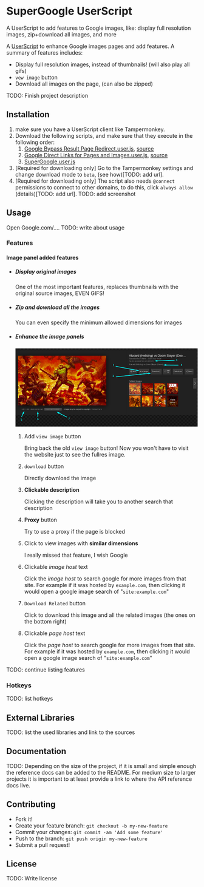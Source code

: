 # SuperGoogle UserScript

A UserScript to add features to Google images, like: display full resolution images, zip+download all images, and more

A [UserScript](https://openuserjs.org/about/Userscript-Beginners-HOWTO#what-is-a-user-script-) to enhance Google images pages and add features.
A summary of features includes:

- Display full resolution images, instead of thumbnails! (will also play all gifs)
- `vew image` button
- Download all images on the page, (can also be zipped)

TODO: Finish project description

## Installation

1. make sure you have a UserScript client like Tampermonkey.
2. Download the following scripts, and make sure that they execute in the following order:
   1. [Google Bypass Result Page Redirect.user.js](lib/Google%20Bypass%20Result%20Page%20Redirect.user.js), [source](https://greasyfork.org/scripts/14150-google-%E7%BB%95%E8%BF%87%E6%90%9C%E7%B4%A2%E7%BB%93%E6%9E%9C%E7%BD%91%E9%A1%B5%E9%93%BE%E6%8E%A5%E9%87%8D%E5%AE%9A%E5%90%91/code/Google%EF%BC%9A%E7%BB%95%E8%BF%87%E6%90%9C%E7%B4%A2%E7%BB%93%E6%9E%9C%E7%BD%91%E9%A1%B5%E9%93%BE%E6%8E%A5%E9%87%8D%E5%AE%9A%E5%90%91.user.js)
   2. [Google Direct Links for Pages and Images.user.js](lib/Google%20Direct%20Links%20for%20Pages%20and%20Images.user.js), [source](https://greasyfork.org/scripts/19210-google-direct-links-for-pages-and-images/code/Google:%20Direct%20Links%20for%20Pages%20and%20Images.user.js)
   3. [SuperGoogle.user.js](SuperGoogle.user.js)
3. [Required for downloading only] Go to the Tampermonkey settings and change download mode to `beta`, (see how)[TODO: add url].
4. [Required for downloading only] The script also needs `@connect` permissions to connect to other domains, to do this, click `always allow` (details)[TODO: add url]. TODO: add screenshot

## Usage

Open Google.com/....
TODO: write about usage

### Features

#### Image panel added features

- ##### Display original images

    One of the most important features, replaces thumbnails with the original source images, EVEN GIFS!

- ##### Zip and download all the images

    You can even specify the minimum allowed dimensions for images

- ##### Enhance the image panels

    ![image panel screenshot](Screenshots/Screenshot_1_ImagePanel_Details.png)

  1. Add `view image` button

      Bring back the old `view image` button! Now you won't have to visit the website just to see the fullres image.

  2. `download` button

      Directly download the image

  3. **Clickable description**

        Clicking the description will take you to another search that description

  4. **Proxy** button

        Try to use a proxy if the page is blocked

  5. Click to view images with **similar dimensions**

        I really missed that feature, I wish Google

  6. Clickable *image host* text

        Click the *image host* to search google for more images from that site. For example if it was hosted by `example.com`, then clicking it would open a google image search of "`site:example.com`"

  7. `Download Related` button

        Click to download this image and all the related images (the ones on the bottom right)

  8. Clickable *page host* text

        Click the *page host* to search google for more images from that site. For example if it was hosted by `example.com`, then clicking it would open a google image search of "`site:example.com`"

TODO: continue listing features

### Hotkeys

TODO: list hotkeys

## External Libraries

TODO: list the used libraries and link to the sources

## Documentation

TODO: Depending on the size of the project, if it is small and simple enough the reference docs can be added to the README.
For medium size to larger projects it is important to at least provide a link to where the API reference docs live.

## Contributing

- Fork it!
- Create your feature branch: `git checkout -b my-new-feature`
- Commit your changes: `git commit -am 'Add some feature'`
- Push to the branch: `git push origin my-new-feature`
- Submit a pull request!

## License

TODO: Write license
